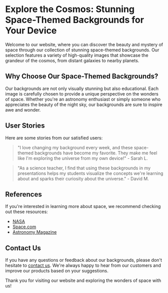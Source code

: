 <!--font:Lobster-->

# Explore the Cosmos: Stunning Space-Themed Backgrounds for Your Device

Welcome to our website, where you can discover the beauty and mystery of space through our collection of stunning space-themed backgrounds. Our selection features a variety of high-quality images that showcase the grandeur of the cosmos, from distant galaxies to nearby planets.

## Why Choose Our Space-Themed Backgrounds?

Our backgrounds are not only visually stunning but also educational. Each image is carefully chosen to provide a unique perspective on the wonders of space. Whether you're an astronomy enthusiast or simply someone who appreciates the beauty of the night sky, our backgrounds are sure to inspire awe and wonder.

## User Stories

Here are some stories from our satisfied users:

> "I love changing my background every week, and these space-themed backgrounds have become my favorite. They make me feel like I'm exploring the universe from my own device!" - Sarah L.

> "As a science teacher, I find that using these backgrounds in my presentations helps my students visualize the concepts we're learning about and sparks their curiosity about the universe." - David M.

## References

If you're interested in learning more about space, we recommend checking out these resources:

- [NASA](#)
- [Space.com](#)
- [Astronomy Magazine](#)

## Contact Us

If you have any questions or feedback about our backgrounds, please don't hesitate to [contact us](#). We're always happy to hear from our customers and improve our products based on your suggestions.

Thank you for visiting our website and exploring the wonders of space with us!

<!--

Write me content for website with wallpaper which alt text is:

"A group of Ainautes observing the rings of Saturn from a high-tech space station, surrounded by stars and galaxies."

The name/title of the page should not be 1:1 copy of the alt text but rather a real content of the website which is using this wallpaper.

- Use markdown format 
- Start with heading
- Heading should be short and concise
- The content should look like a real website 
- The website should not be about the wallpaper, wallpaper is just a related background
- Heading should be contain work "wallpaper" or "background"
- Include real sections like references, contact, user stories, etc. use things relevant to the page purpose.
- Feel free to use structure like headings, bullets, numbering, blockquotes, paragraphs, horizontal lines, etc.
- You can use formatting like bold or _italic_
- You can include UTF-8 emojis
- Links should be only #hash anchors (and you can refer to the document itself)
- Do not include images


---


# Discover the Wonders of Space with Our High-Tech Wallpapers

Welcome to our website, where you can explore the mysteries of the universe through our stunning space-themed wallpapers. Our collection features a variety of high-quality images that showcase the beauty and grandeur of the cosmos.

## Why Choose Our Space Wallpapers?

Our wallpapers are not just beautiful; they are also educational. Each image is carefully selected to provide a unique perspective on the wonders of space, from distant galaxies to nearby planets. Whether you're an astronomy enthusiast or just someone who appreciates the beauty of the night sky, our wallpapers are sure to inspire awe and wonder.

## User Stories

Here are some stories from our satisfied users:

> "I've always been fascinated by space, but I never had the chance to become an astronaut. Thanks to these wallpapers, I feel like I'm exploring the universe from the comfort of my own home!" - Maria S.

> "As a science teacher, I love using these wallpapers in my classroom. They help my students visualize the concepts we're learning about and spark their curiosity about the universe." - John D.

## References

If you're interested in learning more about space, we recommend checking out these resources:

- [NASA](#)
- [Space.com](#)
- [Astronomy Magazine](#)

## Contact Us

If you have any questions or feedback about our wallpapers, please don't hesitate to [contact us](#). We're always happy to hear from our customers and improve our products based on your suggestions.

Thank you for visiting our website and exploring the wonders of space with us!


---


Heading should not include word "wallpaper". The website should not be about the wallpaper itself, wallpaper is just a related background, rewrite whole content.


---


# Explore the Cosmos: Stunning Space-Themed Backgrounds for Your Device

Welcome to our website, where you can discover the beauty and mystery of space through our collection of stunning space-themed backgrounds. Our selection features a variety of high-quality images that showcase the grandeur of the cosmos, from distant galaxies to nearby planets.

## Why Choose Our Space-Themed Backgrounds?

Our backgrounds are not only visually stunning but also educational. Each image is carefully chosen to provide a unique perspective on the wonders of space. Whether you're an astronomy enthusiast or simply someone who appreciates the beauty of the night sky, our backgrounds are sure to inspire awe and wonder.

## User Stories

Here are some stories from our satisfied users:

> "I love changing my background every week, and these space-themed backgrounds have become my favorite. They make me feel like I'm exploring the universe from my own device!" - Sarah L.

> "As a science teacher, I find that using these backgrounds in my presentations helps my students visualize the concepts we're learning about and sparks their curiosity about the universe." - David M.

## References

If you're interested in learning more about space, we recommend checking out these resources:

- [NASA](#)
- [Space.com](#)
- [Astronomy Magazine](#)

## Contact Us

If you have any questions or feedback about our backgrounds, please don't hesitate to [contact us](#). We're always happy to hear from our customers and improve our products based on your suggestions.

Thank you for visiting our website and exploring the wonders of space with us!

-->
